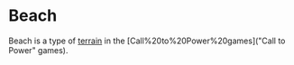 # Beach

Beach is a type of [terrain](terrain) in the [Call%20to%20Power%20games]("Call to Power" games).